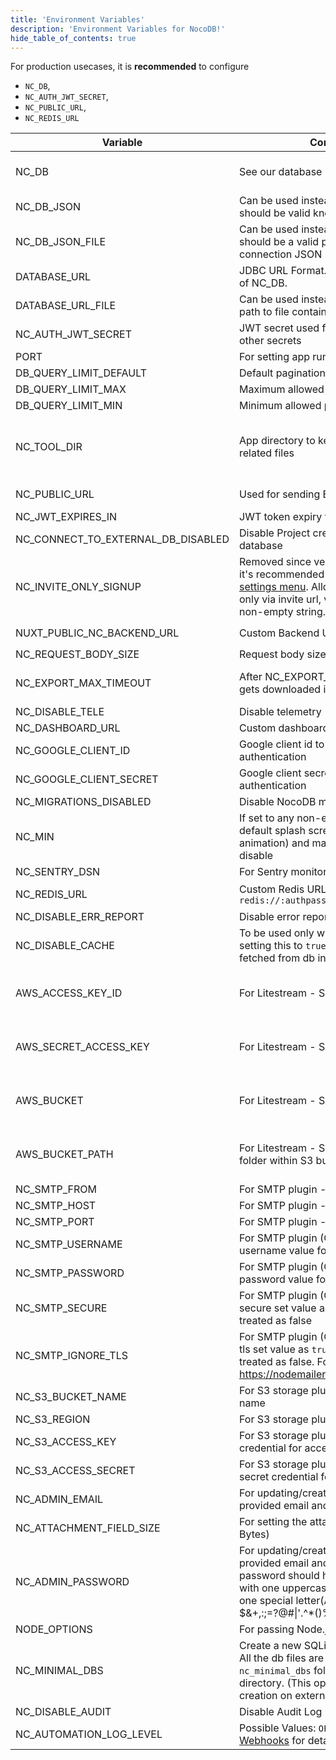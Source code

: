 ```yaml
---
title: 'Environment Variables'
description: 'Environment Variables for NocoDB!'
hide_table_of_contents: true
---
```


For production usecases, it is **recommended** to configure 
- `NC_DB`, 
- `NC_AUTH_JWT_SECRET`, 
- `NC_PUBLIC_URL`, 
- `NC_REDIS_URL`

| Variable | Comments                                                                                                                                                                                                               | If absent |
|---|------------------------------------------------------------------------------------------------------------------------------------------------------------------------------------------------------------------------|---|
| NC_DB | See our database URLs                                                                                                                                                                                                  | A local SQLite will be created in root folder if `NC_DB` is not provided |
| NC_DB_JSON | Can be used instead of `NC_DB` and value should be valid knex connection JSON                                                                                                                                          |  |
| NC_DB_JSON_FILE | Can be used instead of `NC_DB` and value should be a valid path to knex connection JSON                                                                                                                                |  |
| DATABASE_URL | JDBC URL Format. Can be used instead of NC_DB.                                                                                                                                                                         |  |
| DATABASE_URL_FILE | Can be used instead of DATABASE_URL: path to file containing JDBC URL Format.                                                                                                                                          |  |
| NC_AUTH_JWT_SECRET | JWT secret used for auth and storing other secrets                                                                                                                                                                     | A random secret will be generated |
| PORT | For setting app running port                                                                                                                                                                                           | `8080` |
| DB_QUERY_LIMIT_DEFAULT | Default pagination limit                                                                                                                                                                                               | 25 |
| DB_QUERY_LIMIT_MAX | Maximum allowed pagination limit                                                                                                                                                                                       | 1000 |
| DB_QUERY_LIMIT_MIN | Minimum allowed pagination limit                                                                                                                                                                                       | 1 |
| NC_TOOL_DIR | App directory to keep metadata and app related files                                                                                                                                                                   | Defaults to current working directory. In docker maps to `/usr/app/data/` for mounting volume. |
| NC_PUBLIC_URL | Used for sending Email invitations                                                                                                                                                                                     | Best guess from http request params |
| NC_JWT_EXPIRES_IN | JWT token expiry time                                                                                                                                                                                                  | `10h` |
| NC_CONNECT_TO_EXTERNAL_DB_DISABLED | Disable Project creation with external database                                                                                                                                                                        |  |
| NC_INVITE_ONLY_SIGNUP | Removed since version 0.99.0 and now it's recommended to use [super admin settings menu](/0.109.7/setup-and-usages/account-settings#enable--disable-signup).   Allow users to signup only via invite url, value should be any non-empty string.      |  |
| NUXT_PUBLIC_NC_BACKEND_URL | Custom Backend URL                                                                                                                                                                                                     | ``http://localhost:8080`` will be used |
| NC_REQUEST_BODY_SIZE | Request body size [limit](https://expressjs.com/en/resources/middleware/body-parser.html#limit)                                                                                                                        | `1048576` |
| NC_EXPORT_MAX_TIMEOUT | After NC_EXPORT_MAX_TIMEOUT csv gets downloaded in batches                                                                                                                                                             | Default value 5000(in millisecond) will be used |
| NC_DISABLE_TELE | Disable telemetry                                                                                                                                                                                                      |  |
| NC_DASHBOARD_URL | Custom dashboard url path                                                                                                                                                                                              | `/dashboard` |
| NC_GOOGLE_CLIENT_ID | Google client id to enable google authentication                                                                                                                                                                       |  |
| NC_GOOGLE_CLIENT_SECRET | Google client secret to enable google authentication                                                                                                                                                                   |  |
| NC_MIGRATIONS_DISABLED | Disable NocoDB migration                                                                                                                                                                                               |  |
| NC_MIN | If set to any non-empty string the default splash screen(initial welcome animation) and matrix screensaver will disable                                                                                                |  |
| NC_SENTRY_DSN | For Sentry monitoring                                                                                                                                                                                                  |  |
| NC_REDIS_URL | Custom Redis URL. Example: `redis://:authpassword@127.0.0.1:6380/4`                                                                                                                                                    | Meta data will be stored in memory |
| NC_DISABLE_ERR_REPORT | Disable error reporting                                                                                                                                                                                                |  |
| NC_DISABLE_CACHE | To be used only while debugging. On setting this to `true` - meta data be fetched from db instead of redis/cache.                                                                                                      | `false` |
| AWS_ACCESS_KEY_ID | For Litestream - S3 access key id                                                                                                                                                                                      | If Litestream is configured and `NC_DB` is not present. SQLite gets backed up to S3 |
| AWS_SECRET_ACCESS_KEY | For Litestream - S3 secret access key                                                                                                                                                                                  | If Litestream is configured and `NC_DB` is not present. SQLite gets backed up to S3 |
| AWS_BUCKET | For Litestream - S3 bucket                                                                                                                                                                                             | If Litestream is configured and `NC_DB` is not present. SQLite gets backed up to S3 |
| AWS_BUCKET_PATH | For Litestream - S3 bucket path (like folder within S3 bucket)                                                                                                                                                         | If Litestream is configured and `NC_DB` is not present. SQLite gets backed up to S3 |
| NC_SMTP_FROM | For SMTP plugin - Email sender address                                                                                                                                                                                 |  |
| NC_SMTP_HOST | For SMTP plugin - SMTP host value                                                                                                                                                                                      |  |
| NC_SMTP_PORT | For SMTP plugin - SMTP port value                                                                                                                                                                                      |  |
| NC_SMTP_USERNAME | For SMTP plugin (Optional) - SMTP username value for authentication                                                                                                                                                    |  |
| NC_SMTP_PASSWORD | For SMTP plugin (Optional) - SMTP password value for authentication                                                                                                                                                    |  |
| NC_SMTP_SECURE | For SMTP plugin (Optional) - To enable secure set value as `true` any other value treated as false                                                                                                                     |  |
| NC_SMTP_IGNORE_TLS | For SMTP plugin (Optional) - To ignore tls set value as `true` any other value treated as false. For more info visit https://nodemailer.com/smtp/                                                                      |  |
| NC_S3_BUCKET_NAME | For S3 storage plugin - AWS S3 bucket name                                                                                                                                                                             |  |
| NC_S3_REGION | For S3 storage plugin - AWS S3 region                                                                                                                                                                                  |  |
| NC_S3_ACCESS_KEY | For S3 storage plugin - AWS access key credential for accessing resource                                                                                                                                               |  |
| NC_S3_ACCESS_SECRET | For S3 storage plugin - AWS access secret credential for accessing resource                                                                                                                                            |  |
| NC_ADMIN_EMAIL | For updating/creating super admin with provided email and password                                                                                                                                                     |  |
| NC_ATTACHMENT_FIELD_SIZE | For setting the attachment field size(in Bytes)                                                                                                                                                                        | Defaults to 20MB |
| NC_ADMIN_PASSWORD | For updating/creating super admin with provided email and password. Your password should have at least 8 letters with one uppercase, one number and one special letter(Allowed special chars $&+,:;=?@#\|'.^*()%!_-" ) |  |
| NODE_OPTIONS | For passing Node.js [options](https://nodejs.org/api/cli.html#node_optionsoptions) to instance                                                                                                                         |  |
| NC_MINIMAL_DBS | Create a new SQLite file for each project. All the db files are stored in `nc_minimal_dbs` folder in current working directory. (This option restricts project creation on external sources)                           |  |
| NC_DISABLE_AUDIT | Disable Audit Log                                                                                                                                                                                                      | `false` |
| NC_AUTOMATION_LOG_LEVEL | Possible Values: `OFF`, `ERROR`, `ALL`. See [Webhooks](/0.109.7/developer-resources/webhooks#call-log) for details.                                                                                                    | `OFF` |